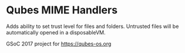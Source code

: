 # Qubes MIME Handlers

Adds ability to set trust level for files and folders. Untrusted files will be automatically opened in a disposableVM. 

GSoC 2017 project for https://qubes-os.org
